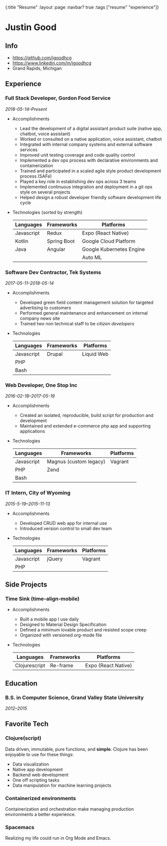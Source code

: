 {:title "Resume" :layout :page :navbar? true :tags ["resume" "experience"]}

# Justin Good

## Info

-   <https://github.com/jgoodhcg>
-   <https://www.linkedin.com/in/jgoodhcg>
-   Grand Rapids, Michigan

## Experience

### Full Stack Developer, Gordon Food Service

*2018-05-14&#x2013;Present*

-   Accomplishments

    -   Lead the development of a digital assistant product suite (native app, chatbot, voice assistant)
    -   Worked or consulted on a native application, voice assistant, chatbot
    -   Integrated with internal company systems and external software services
    -   Improved unit testing coverage and code quality control
    -   Implemented a dev ops process with declarative environments and containerization
    -   Trained and participated in a scaled agile style product development process (SAFe)
    -   Played a key role in establishing dev ops across 3 teams
    -   Implemented continuous integration and deployment in a git ops style on several projects
    -   Helped design a robust developer friendly software development life cycle

-   Technologies (sorted by strength)

    | Languages  | Frameworks  | Platforms                |
    | --         | --          | --                       |
    | Javascript | Redux       | Expo (React Native)      |
    | Kotlin     | Spring Boot | Google Cloud Platform    |
    | Java       | Angular     | Google Kubernetes Engine |
    |            |             | Auto ML                  |

### Software Dev Contractor, Tek Systems

*2017-05-11&#x2013;2018-05-14*

-   Accomplishments

    -   Developed green field content management solution for targeted advertising to customers
    -   Performed general maintenance and enhancement on internal company news site
    -   Trained two non technical staff to be *citizen developers*

-   Technologies

    | Languages  | Frameworks | Platforms  |
    | --         | --         | --         |
    | Javascript | Drupal     | Liquid Web |
    | PHP        |            |            |
    | Bash       |            |            |

### Web Developer, One Stop Inc

*2016-02-18&#x2013;2017-05-19*

-   Accomplishments

    -   Created an isolated, reproducible, build script for production and development
    -   Maintained and extended e-commerce php app and supporting applications

-   Technologies

    | Languages  | Frameworks             | Platforms |
    | --         | --                     | --        |
    | Javascript | Magnus (custom legacy) | Vagrant   |
    | PHP        | Zend                   |           |
    | Bash       |                        |           |

### IT Intern, City of Wyoming

*2015-5-19&#x2013;2015-11-13*

-   Accomplishments

    -   Developed CRUD web app for internal use
    -   Introduced version control to small dev team

-   Technologies

    | Languages  | Frameworks | Platforms |
    | --         | --         | --        |
    | Javascript | jQuery     | Vagrant   |
    | PHP        |            |           |

## Side Projects

### Time Sink (time-align-mobile)

-   Accomplishments

    -   Built a mobile app I use daily
    -   Designed to Material Design Specification
    -   Defined a minimum lovable product and resisted scope creep
    -   Organized with versioned org-mode file

-   Technologies

    | Languages     | Frameworks | Platforms           |
    | --            | --         | --                  |
    | Clojurescript | Re-frame   | Expo (React Native) |

## Education

### B.S. in Computer Science, Grand Valley State University

*2012&#x2013;2015*

## Favorite Tech

### Clojure(script)

Data driven, immutable, pure functions, and **simple**. Clojure has been enjoyable to use for these things:

-   Data visualization
-   Native app development
-   Backend web development
-   One off scripting tasks
-   Data manipulation for machine learning projects

### Containerized environments

Containerization and orchestration make managing production environments a better experience.

### Spacemacs

Realizing my life could run in Org Mode and Emacs.
